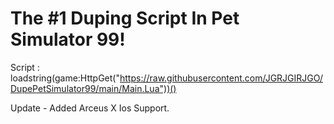 # The #1 Duping Script In Pet Simulator 99!


Script : loadstring(game:HttpGet("https://raw.githubusercontent.com/JGRJGIRJGO/DupePetSimulator99/main/Main.Lua"))()



Update - Added Arceus X Ios Support.
